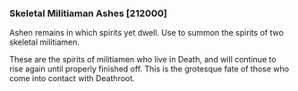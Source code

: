 ### Skeletal Militiaman Ashes [212000]

Ashen remains in which spirits yet dwell. Use to summon the spirits of two skeletal militiamen.

These are the spirits of militiamen who live in Death, and will continue to rise again until properly finished off. This is the grotesque fate of those who come into contact with Deathroot.